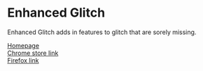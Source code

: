 # Enhanced Glitch

Enhanced Glitch adds in features to glitch that are sorely missing.

[Homepage](enhanced-glitch.glitch.me)  
[Chrome store link](https://chrome.google.com/webstore/detail/enhanced-glitch/mjdoojmakfblcimigoiecmcbbgfnleib)  
[Firefox link](https://addons.mozilla.org/en-US/firefox/addon/enhanced-glitch/)
